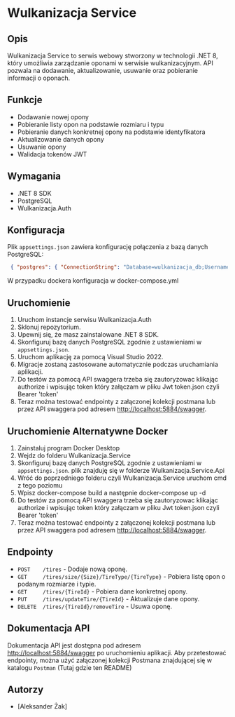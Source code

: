 # Wulkanizacja Service

## Opis
Wulkanizacja Service to serwis webowy stworzony w technologii .NET 8, który umożliwia zarządzanie oponami w serwisie wulkanizacyjnym. API pozwala na dodawanie, aktualizowanie, usuwanie oraz pobieranie informacji o oponach.

## Funkcje
- Dodawanie nowej opony
- Pobieranie listy opon na podstawie rozmiaru i typu
- Pobieranie danych konkretnej opony na podstawie identyfikatora
- Aktualizowanie danych opony
- Usuwanie opony
- Walidacja tokenów JWT

## Wymagania
- .NET 8 SDK
- PostgreSQL
- Wulkanizacja.Auth

## Konfiguracja
Plik `appsettings.json` zawiera konfigurację połączenia z bazą danych PostgreSQL:
```json
 { "postgres": { "ConnectionString": "Database=wulkanizacja_db;Username=postgres;Enlist=False;Password=admin;Port=5432;Host=localhost;TimeZone=Europe/Warsaw" } }
```
W przypadku dockera konfiguracja w docker-compose.yml


## Uruchomienie
1. Uruchom instancje serwisu Wulkanizacja.Auth
2. Sklonuj repozytorium.
3. Upewnij się, że masz zainstalowane .NET 8 SDK.
4. Skonfiguruj bazę danych PostgreSQL zgodnie z ustawieniami w `appsettings.json`.
5. Uruchom aplikację za pomocą Visual Studio 2022.
6. Migracje zostaną zastosowane automatycznie podczas uruchamiania aplikacji.
7. Do testów za pomocą API swaggera trzeba się zautoryzowac klikając authorize i wpisując token który załączam w pliku Jwt token.json czyli Bearer 'token'
7. Teraz można testować endpointy z załączonej kolekcji postmana lub przez API swaggera pod adresem [http://localhost:5884/swagger](http://localhost:5884/swagger).

## Uruchomienie Alternatywne Docker
1. Zainstaluj program Docker Desktop
2. Wejdz do folderu Wulkanizacja.Service
3. Skonfiguruj bazę danych PostgreSQL zgodnie z ustawieniami w `appsettings.json`. plik znajduję się w folderze Wulkanizacja.Service.Api
4. Wróć do poprzedniego folderu czyli Wulkanizacja.Service uruchom cmd z tego poziomu
5. Wpisz docker-compose build a następnie docker-compose up -d
6. Do testów za pomocą API swaggera trzeba się zautoryzowac klikając authorize i wpisując token który załączam w pliku Jwt token.json czyli Bearer 'token'
7. Teraz można testować endpointy z załączonej kolekcji postmana lub przez API swaggera pod adresem [http://localhost:5884/swagger](http://localhost:5884/swagger).


## Endpointy
- `POST    /tires` - Dodaje nową oponę.
- `GET     /tires/size/{Size}/TireType/{TireType}` - Pobiera listę opon o podanym rozmiarze i typie.
- `GET     /tires/{TireId}` - Pobiera dane konkretnej opony.
- `PUT     /tires/updateTire/{TireId}` - Aktualizuje dane opony.
- `DELETE  /tires/{TireId}/removeTire` - Usuwa oponę.

## Dokumentacja API
Dokumentacja API jest dostępna pod adresem [http://localhost:5884/swagger](http://localhost:5884/swagger) po uruchomieniu aplikacji.
Aby przetestować endpointy, można użyć załączonej kolekcji Postmana znajdującej się w katalogu `Postman` (Tutaj gdzie ten README)

## Autorzy
- [Aleksander Żak]

